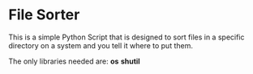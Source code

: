 # File Sorter
This is a simple Python Script that is designed to sort files in a specific directory on a system and you tell it where to put them.

The only libraries needed are:
**os**
**shutil**
